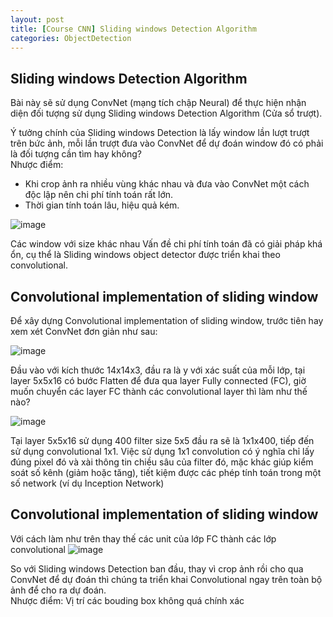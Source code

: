 ```yaml
---
layout: post
title: [Course CNN] Sliding windows Detection Algorithm
categories: ObjectDetection
---
```


## Sliding windows Detection Algorithm
Bài này sẽ sử dụng ConvNet (mạng tích chập Neural) để thực hiện nhận diện đối tượng sử dụng Sliding windows Detection Algorithm (Cửa sổ trượt). <br>

Ý tưởng chính của Sliding windows Detection là lấy window lần lượt trượt trên bức ảnh, mỗi lần trượt đưa vào ConvNet để dự đoán window đó có phải là đối tượng cần tìm hay không?<br>
Nhược điểm: 
-	Khi crop ảnh ra nhiều vùng khác nhau và đưa vào ConvNet một cách độc lập nên chi phí tính toán rất lớn.
-	Thời gian tính toán lâu, hiệu quả kém.

![image](https://user-images.githubusercontent.com/79956682/172757276-660436d1-7b1d-4ef3-85ac-c6e7cd839f7c.png)

Các window với size khác nhau
Vấn đề chi phí tính toán đã có giải pháp khá ổn, cụ thể là Sliding windows object detector được triển khai theo convolutional.

## Convolutional implementation of sliding window

Để xây dựng Convolutional implementation of sliding window, trước tiên hay xem xét ConvNet đơn giản như sau:

![image](https://user-images.githubusercontent.com/79956682/172757376-b8272b09-d4b1-42d6-9343-ae08ccb4a0ba.png)

Đầu vào với kích thước 14x14x3, đầu ra là y với xác suất của mỗi lớp, tại layer 5x5x16 có bước Flatten để đưa qua layer Fully connected (FC), giờ muốn chuyển các layer FC thành các convolutional layer thì làm như thế nào? <br>

![image](https://user-images.githubusercontent.com/79956682/172757423-96687b67-ef69-473f-b165-3625008f8736.png)

Tại layer 5x5x16 sử dụng 400 filter size 5x5 đầu ra sẽ là 1x1x400, tiếp đến sử dụng convolutional 1x1. Việc sử dụng 1x1 convolution có ý nghĩa chỉ lấy đúng pixel đó và xài thông tin chiều sâu của filter đó, mặc khác giúp kiểm soát số kênh (giảm hoặc tăng), tiết kiệm được các phép tính toán trong một số network (ví dụ Inception Network) <br>

## Convolutional implementation of sliding window

Với cách làm như trên thay thế các unit của lớp FC thành các lớp convolutional 
![image](https://user-images.githubusercontent.com/79956682/172757952-f1406637-564c-45d3-b595-fe54cbda0d6b.png)

So với Sliding windows Detection ban đầu, thay vì crop ảnh rồi cho qua ConvNet để dự đoán thì chúng ta triển khai Convolutional ngay trên toàn bộ ảnh để cho ra dự đoán. <br>
Nhược điểm: Vị trí các bouding box không quá chính xác

